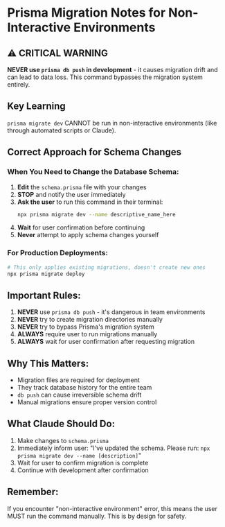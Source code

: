 # Prisma Migration Notes for Non-Interactive Environments

## ⚠️ CRITICAL WARNING
**NEVER use `prisma db push` in development** - it causes migration drift and can lead to data loss. This command bypasses the migration system entirely.

## Key Learning
`prisma migrate dev` CANNOT be run in non-interactive environments (like through automated scripts or Claude).

## Correct Approach for Schema Changes

### When You Need to Change the Database Schema:
1. **Edit** the `schema.prisma` file with your changes
2. **STOP** and notify the user immediately
3. **Ask the user** to run this command in their terminal:
   ```bash
   npx prisma migrate dev --name descriptive_name_here
   ```
4. **Wait** for user confirmation before continuing
5. **Never** attempt to apply schema changes yourself

### For Production Deployments:
```bash
# This only applies existing migrations, doesn't create new ones
npx prisma migrate deploy
```

## Important Rules:
1. **NEVER** use `prisma db push` - it's dangerous in team environments
2. **NEVER** try to create migration directories manually
3. **NEVER** try to bypass Prisma's migration system
4. **ALWAYS** require user to run migrations manually
5. **ALWAYS** wait for user confirmation after requesting migration

## Why This Matters:
- Migration files are required for deployment
- They track database history for the entire team
- `db push` can cause irreversible schema drift
- Manual migrations ensure proper version control

## What Claude Should Do:
1. Make changes to `schema.prisma`
2. Immediately inform user: "I've updated the schema. Please run: `npx prisma migrate dev --name [description]`"
3. Wait for user to confirm migration is complete
4. Continue with development after confirmation

## Remember:
If you encounter "non-interactive environment" error, this means the user MUST run the command manually. This is by design for safety.
